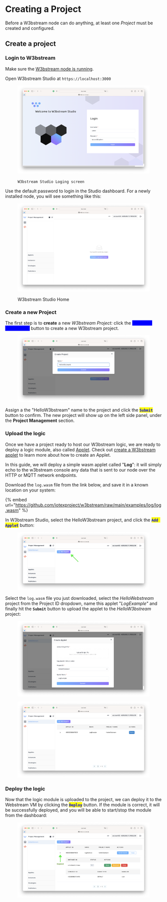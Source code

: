 # Creating a Project

Before a W3bstream node can do anything, at least one _Project_ must be created and configured.

## Create a project

### Login to W3bstream

Make sure the [W3bstream node is running](running-a-node.md#start-the-w3bstream-node-with).&#x20;

Open W3bstream Studio at `https://localhost:3000`

<figure><img src="../.gitbook/assets/image (9) (2) (1).png" alt=""><figcaption><p><code>W3bstream Studio Loging screen</code></p></figcaption></figure>

Use the default password to login in the Studio dashboard. For a newly installed node, you will see something like this:

<figure><img src="../.gitbook/assets/image (14).png" alt=""><figcaption><p>W3bstream Studio Home</p></figcaption></figure>

### Create a new Project

The first step is to **create** a new _W3bstream Project:_ click the <mark style="color:blue;background-color:blue;">**`Create a project now`**</mark> button to create a new W3bstream project.

<figure><img src="../.gitbook/assets/image (10) (2).png" alt=""><figcaption></figcaption></figure>

Assign a the "HelloW3bstream" name to the project and click the <mark style="color:blue;">**`Submit`**</mark> button to confirm. The new project will show up on the left side panel, under the **Project Management** section.

### Upload the logic

Once we have a project ready to host our W3bstream logic, we are ready to deploy a logic module, also called [Applet](../applets-development/basic-concepts/#applets). Check out [create a W3bstream applet](../applets-development/basic-concepts/) to learn more about how to create an Applet.

In this guide, we will deploy a simple wasm applet called "**Log**": it will simply echo to the w3bstream console any data that is sent to our node over the HTTP or MQTT network endpoints.&#x20;

Download the `log.wasm` file from the link below, and save it in a known location on your system:

{% embed url="https://github.com/iotexproject/w3bstream/raw/main/examples/log/log.wasm" %}

In W3bstream Studio, select the HelloW3bstream project, and click the <mark style="color:blue;">**`Add Applet`**</mark> button:

<figure><img src="../.gitbook/assets/image (11) (2).png" alt=""><figcaption></figcaption></figure>

Select the `log.wasm` file you just downloaded, select the _HelloWebstream_ project from the Project ID dropdown, name this applet "_LogExample"_ and finally hit the **`Submit`** button to upload the applet to the _HelloW3bstream_ project:

<div>

<figure><img src="../.gitbook/assets/image (1) (2) (1).png" alt=""><figcaption></figcaption></figure>

 

<figure><img src="../.gitbook/assets/Schermata 2022-11-01 alle 16.02.37.png" alt=""><figcaption></figcaption></figure>

</div>

### Deploy the logic

Now that the logic module is uploaded to the project, we can deploy it to the Webstream VM by clicking the <mark style="color:blue;">**`Deploy`**</mark> button. If the module is correct, it will be successfully deployed, and you will be able to start/stop the module from the dashboard:

<figure><img src="../.gitbook/assets/image (15).png" alt=""><figcaption></figcaption></figure>

